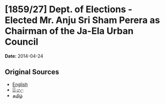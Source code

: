 # [1859/27] Dept. of Elections - Elected Mr. Anju Sri Sham Perera as Chairman of the Ja-Ela Urban Council

**Date:** 2014-04-24

## Original Sources

- [English](https://documents.gov.lk/view/extra-gazettes/2014/4/1859-27_E.pdf)
- [සිංහල](https://documents.gov.lk/view/extra-gazettes/2014/4/1859-27_S.pdf)
- [தமிழ்](https://documents.gov.lk/view/extra-gazettes/2014/4/1859-27_T.pdf)
